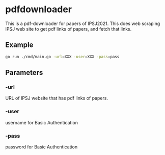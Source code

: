 # pdfdownloader

This is a pdf-downloader for papers of IPSJ2021.
This does web scraping IPSJ web site to get pdf links of papers, and fetch that links.

## Example

```bash
go run ./cmd/main.go -url=XXX -user=XXX -pass=pass
```

## Parameters

### -url

URL of IPSJ website that has pdf links of papers.

### -user

username for Basic Authentication

### -pass

password for Basic Authentication
